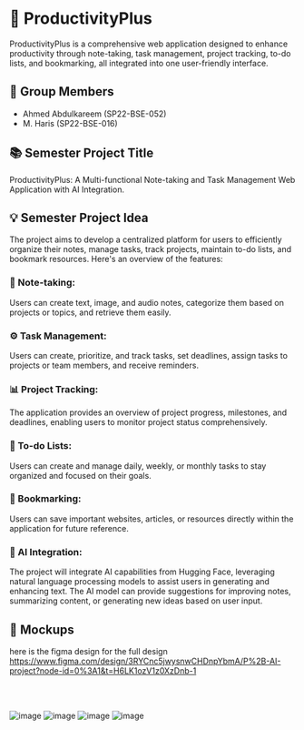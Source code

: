 # 🚀 ProductivityPlus

ProductivityPlus is a comprehensive web application designed to enhance productivity through note-taking, task management, project tracking, to-do lists, and bookmarking, all integrated into one user-friendly interface.

## 👥 Group Members
- Ahmed Abdulkareem (SP22-BSE-052)
- M. Haris (SP22-BSE-016)

## 📚 Semester Project Title
ProductivityPlus: A Multi-functional Note-taking and Task Management Web Application with AI Integration.

## 💡 Semester Project Idea

The project aims to develop a centralized platform for users to efficiently organize their notes, manage tasks, track projects, maintain to-do lists, and bookmark resources. Here's an overview of the features:

### 📝 Note-taking:
Users can create text, image, and audio notes, categorize them based on projects or topics, and retrieve them easily.

### ⚙️ Task Management:
Users can create, prioritize, and track tasks, set deadlines, assign tasks to projects or team members, and receive reminders.

### 📊 Project Tracking:
The application provides an overview of project progress, milestones, and deadlines, enabling users to monitor project status comprehensively.

### 📅 To-do Lists:
Users can create and manage daily, weekly, or monthly tasks to stay organized and focused on their goals.

### 🔖 Bookmarking:
Users can save important websites, articles, or resources directly within the application for future reference.

### 🤖 AI Integration:
The project will integrate AI capabilities from Hugging Face, leveraging natural language processing models to assist users in generating and enhancing text. The AI model can provide suggestions for improving notes, summarizing content, or generating new ideas based on user input.

## 🎨 Mockups
here is the figma design for the full design
https://www.figma.com/design/3RYCnc5jwysnwCHDnpYbmA/P%2B-AI-project?node-id=0%3A1&t=H6LK1ozV1z0XzDnb-1

<br>
<br>

![image](https://github.com/AhmedAlsakkaf/Productivity-Plus/assets/119998632/bb1b27d2-6927-4485-a777-88fb3d30de8e)
![image](https://github.com/AhmedAlsakkaf/Productivity-Plus/assets/119998632/062ae887-10e1-456a-a8fb-5e0310f3d5ac)
![image](https://github.com/AhmedAlsakkaf/Productivity-Plus/assets/119998632/d2e2c8b2-5673-4049-acb7-f374ecbefd49)
![image](https://github.com/AhmedAlsakkaf/Productivity-Plus/assets/119998632/12bc0a19-6661-4ec6-9ca1-1537192a8556)





